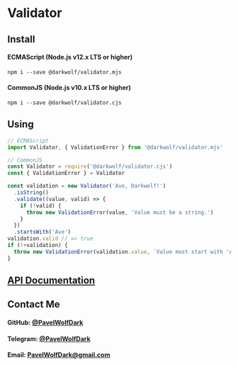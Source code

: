 # Validator
## Install
#### ECMAScript (Node.js v12.x LTS or higher)
`npm i --save @darkwolf/validator.mjs`
#### CommonJS (Node.js v10.x LTS or higher)
`npm i --save @darkwolf/validator.cjs`
## Using
```javascript
// ECMAScript
import Validator, { ValidationError } from '@darkwolf/validator.mjs'

// CommonJS
const Validator = require('@darkwolf/validator.cjs')
const { ValidationError } = Validator

const validation = new Validator('Ave, Darkwolf!')
  .isString()
  .validate((value, valid) => {
    if (!valid) {
      throw new ValidationError(value, 'Value must be a string.')
    }
  })
  .startsWith('Ave')
validation.valid // => true
if (!+validation) {
  throw new ValidationError(validation.value, `Value must start with 'Ave'.`)
}
```
## [API Documentation](https://github.com/Darkwolf/node-validator/blob/master/docs/API.md)
## Contact Me
#### GitHub: [@PavelWolfDark](https://github.com/PavelWolfDark)
#### Telegram: [@PavelWolfDark](https://t.me/PavelWolfDark)
#### Email: [PavelWolfDark@gmail.com](mailto:PavelWolfDark@gmail.com)
